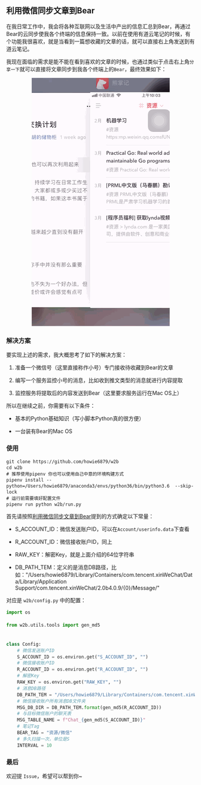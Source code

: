 ## 利用微信同步文章到Bear

在我日常工作中，我会将各种互联网以及生活中产出的信息汇总到Bear，再通过Bear的云同步使我各个终端的信息保持一致。以前在使用有道云笔记的时候，有个功能我很喜欢，就是当看到一篇想收藏的文章的话，就可以直接右上角发送到有道云笔记。

我现在面临的需求是能不能在看到喜欢的文章的时候，也通过类似于点击右上角`分享一下`就可以直接将文章同步到我各个终端上的`Bear`，最终效果如下：

<p align="center">
<img src="./images/w2b_demo.gif"/>
</p>

### 解决方案

要实现上述的需求，我大概思考了如下的解决方案：

1.  准备一个微信号（这里直接称作小号）专门接收待收藏到Bear的文章
    
2.  编写一个服务监控小号的消息，比如收到推文类型的消息就进行内容提取
    
3.  监控服务将提取后的内容发送到Bear（这里要求服务运行在Mac OS上）
    

所以在继续之前，你需要有以下条件：

-   基本的Python基础知识（写小脚本Python真的很方便）
    
-   一台装有Bear的Mac OS

### 使用

```shell
git clone https://github.com/howie6879/w2b
cd w2b
# 推荐使用pipenv 你也可以使用自己中意的环境构建方式
pipenv install --python=/Users/howie6879/anaconda3/envs/python36/bin/python3.6  --skip-lock
# 运行前需要填好配置文件
pipenv run python w2b/run.py
```

首先请按照[利用微信同步文章到Bear](https://mp.weixin.qq.com/s/qRQO9xMvGTQL-ysolXJAxQ)提到的方式确定以下常量：

-   S_ACCOUNT_ID：微信发送账户ID，可以在`Account/userinfo.data`下查看

-   R_ACCOUNT_ID：微信接收账户ID，同上
    
-   RAW_KEY：解密Key，就是上面介绍的64位字符串
    
-   DB_PATH_TEM：定义的是消息DB路径，比如："/Users/howie6879/Library/Containers/com.tencent.xinWeChat/Data/Library/Application Support/com.tencent.xinWeChat/2.0b4.0.9/{0}/Message/"

对应是 `w2b/config.py` 中的配置：

```python
import os

from w2b.utils.tools import gen_md5


class Config:
    # 微信发送账户ID
    S_ACCOUNT_ID = os.environ.get("S_ACCOUNT_ID", "")
    # 微信接收账户ID
    R_ACCOUNT_ID = os.environ.get("R_ACCOUNT_ID", "")
    # 解密Key
    RAW_KEY = os.environ.get("RAW_KEY", "")
    # 消息DB路径
    DB_PATH_TEM = "/Users/howie6879/Library/Containers/com.tencent.xinWeChat/Data/Library/Application Support/com.tencent.xinWeChat/2.0b4.0.9/{0}/Message/"
    # 微信接收账户所有消息DB文件夹
    MSG_DB_DIR = DB_PATH_TEM.format(gen_md5(R_ACCOUNT_ID))
    # 与目标微信账户的聊天表
    MSG_TABLE_NAME = f"Chat_{gen_md5(S_ACCOUNT_ID)}"
    # 笔记Tag
    BEAR_TAG = "资源/微信"
    # 多久扫描一次，单位是S
    INTERVAL = 10
```

### 最后

欢迎提 `Issue`，希望可以帮到你~